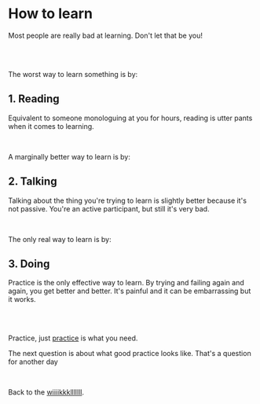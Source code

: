 # How to learn

Most people are really bad at learning. Don't let that be you!

<br>

<br>

The worst way to learn something is by:

## 1. Reading

Equivalent to someone monologuing at you for hours, reading is utter pants when it comes to learning.

<br>

A marginally better way to learn is by: 

## 2. Talking

Talking about the thing you're trying to learn is slightly better because it's not passive. You're an active participant, but still it's very bad.

<br>

The only real way to learn is by: 

## 3. Doing

Practice is the only effective way to learn. By trying and failing again and again, you get better and better. It's painful and it can be embarrassing but it works. 

<br>

<br>

Practice, just [practice](https://www.todepond.com/wikiblogarden/genocide/platform/) is what you need. 

The next question is about what good practice looks like. That's a question for another day

<br>

Back to the [wiiiikkklllllll](/wikiblogarden).
